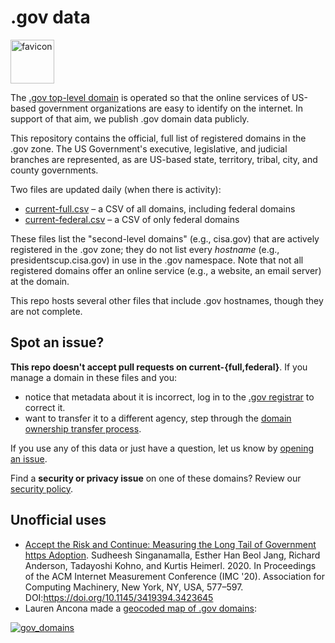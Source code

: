 # .gov data
<img width="70" alt="favicon" src="https://user-images.githubusercontent.com/603901/149229443-26d6a916-5806-4ee8-80ba-57812f77004b.png">

The [.gov top-level domain](https://home.dotgov.gov) is operated so that the online services of US-based government organizations are easy to identify on the internet. In support of that aim, we publish .gov domain data publicly.

This repository contains the official, full list of registered domains in the .gov zone. The US Government's executive, legislative, and judicial branches are represented, as are US-based state, territory, tribal, city, and county governments.

Two files are updated daily (when there is activity):
* [current-full.csv](https://github.com/cisagov/dotgov-data/blob/main/current-full.csv) – a CSV of all domains, including federal domains
* [current-federal.csv](https://github.com/cisagov/dotgov-data/blob/main/current-federal.csv) – a CSV of only federal domains

These files list the "second-level domains" (e.g., cisa.gov) that are actively registered in the .gov zone; they do not list every _hostname_ (e.g., presidentscup.cisa.gov) in use in the .gov namespace. Note that not all registered domains offer an online service (e.g., a website, an email server) at the domain.

This repo hosts several other files that include .gov hostnames, though they are not complete. 

## Spot an issue?

**This repo doesn't accept pull requests on current-{full,federal}**. If you manage a domain in these files and you:
* notice that metadata about it is incorrect, log in to the [.gov registrar](https://domains.dotgov.gov) to correct it.
* want to transfer it to a different agency, step through the [domain ownership transfer process](https://home.dotgov.gov/management/#how-do-i-transfer-my-domain-to-a-different-agency).

If you use any of this data or just have a question, let us know by [opening an issue](https://github.com/cisagov/dotgov-data/issues).

Find a **security or privacy issue** on one of these domains? Review our [security policy](https://github.com/cisagov/dotgov-data/security/policy).

## Unofficial uses

* [Accept the Risk and Continue: Measuring the Long Tail of Government https Adoption](https://sudheesh.info/papers/imc20.pdf). Sudheesh Singanamalla, Esther Han Beol Jang, Richard Anderson, Tadayoshi Kohno, and Kurtis Heimerl. 2020. In Proceedings of the ACM Internet Measurement Conference (IMC '20). Association for Computing Machinery, New York, NY, USA, 577–597. DOI:https://doi.org/10.1145/3419394.3423645
* Lauren Ancona made a [geocoded map of .gov domains](http://laurenancona.com/maps/gov_domains.html):

[![gov_domains](https://cloud.githubusercontent.com/assets/2152151/5627069/ba4185e2-9561-11e4-873a-54d9f480ec3e.jpg)](http://laurenancona.com/maps/gov_domains.html)
